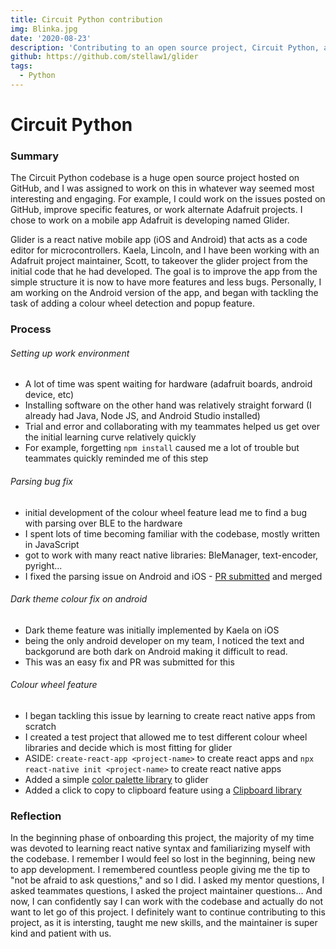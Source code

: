 ```yaml
---
title: Circuit Python contribution
img: Blinka.jpg
date: '2020-08-23'
description: 'Contributing to an open source project, Circuit Python, as a part of MLH Fellowship'
github: https://github.com/stellaw1/glider
tags:
  - Python
---
```




# Circuit Python

### Summary
The Circuit Python codebase is a huge open source project hosted on GitHub, and I was assigned to work on this in whatever way seemed most interesting and engaging. For example, I could work on the issues posted on GitHub, improve specific features, or work alternate Adafruit projects. I chose to work on a mobile app Adafruit is developing named Glider.  

Glider is a react native mobile app (iOS and Android) that acts as a code editor for microcontrollers. Kaela, Lincoln, and I have been working with an Adafruit project maintainer, Scott, to takeover the glider project from the initial code that he had developed. The goal is to improve the app from the simple structure it is now to have more features and less bugs. Personally, I am working on the Android version of the app, and began with tackling the task of adding a colour wheel detection and popup feature. 

### Process
###### Setting up work environment
 * A lot of time was spent waiting for hardware (adafruit boards, android device, etc)
 * Installing software on the other hand was relatively straight forward (I already had Java, Node JS, and Android Studio installed)
 * Trial and error and collaborating with my teammates helped us get over the initial learning curve relatively quickly 
 * For example, forgetting `npm install` caused me a lot of trouble but teammates quickly reminded me of this step
###### Parsing bug fix
 * initial development of the colour wheel feature lead me to find a bug with parsing over BLE to the hardware
 * I spent lots of time becoming familiar with the codebase, mostly written in JavaScript
 * got to work with many react native libraries: BleManager, text-encoder, pyright...
 * I fixed the parsing issue on Android and iOS - [PR submitted](https://github.com/adafruit/glider/pull/12) and merged
###### Dark theme colour fix on android
 * Dark theme feature was initially implemented by Kaela on iOS
 * being the only android developer on my team, I noticed the text and backgorund are both dark on Android making it difficult to read. 
 * This was an easy fix and PR was submitted for this
###### Colour wheel feature
 * I began tackling this issue by learning to create react native apps from scratch
 * I created a test project that allowed me to test different colour wheel libraries and decide which is most fitting for glider
 * ASIDE: `create-react-app <project-name>` to create react apps and `npx react-native init <project-name>` to create react native apps
 * Added a simple [color palette library](https://www.npmjs.com/package/@iomechs/rn-color-palette) to glider
 * Added a click to copy to clipboard feature using a [Clipboard library](https://www.npmjs.com/package/@iomechs/rn-color-palette)

### Reflection
In the beginning phase of onboarding this project, the majority of my time was devoted to learning react native syntax and familiarizing myself with the codebase. I remember I would feel so lost in the beginning, being new to app development. I remembered countless people giving me the tip to "not be afraid to ask questions," and so I did. I asked my mentor questions, I asked teammates questions, I asked the project maintainer questions... And now, I can confidently say I can work with the codebase and actually do not want to let go of this project. I definitely want to continue contributing to this project, as it is intersting, taught me new skills, and the maintainer is super kind and patient with us. 
